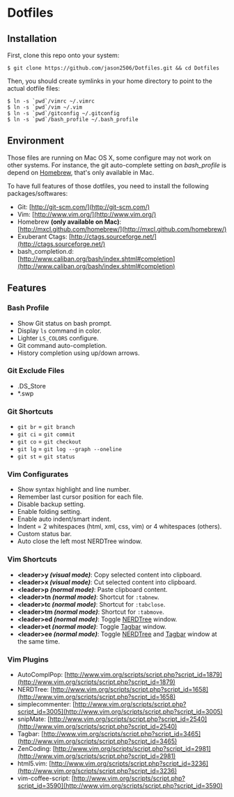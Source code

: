 # Dotfiles

## Installation

First, clone this repo onto your system:

    $ git clone https://github.com/jason2506/Dotfiles.git && cd Dotfiles

Then, you should create symlinks in your home directory to point to the actual dotfile files:

    $ ln -s `pwd`/vimrc ~/.vimrc
    $ ln -s `pwd`/vim ~/.vim
    $ ln -s `pwd`/gitconfig ~/.gitconfig
    $ ln -s `pwd`/bash_profile ~/.bash_profile

## Environment

Those files are running on Mac OS X, some configure may not work on other systems. For instance, the git auto-complete setting on _bash_profile_ is depend on [Homebrew](http://mxcl.github.com/homebrew/), that's only available in Mac.

To have full features of those dotfiles, you need to install the following packages/softwares:

* Git: [http://git-scm.com/](http://git-scm.com/)
* Vim: [http://www.vim.org/](http://www.vim.org/)
* Homebrew **(only available on Mac)**: [http://mxcl.github.com/homebrew/](http://mxcl.github.com/homebrew/)
* Exuberant Ctags: [http://ctags.sourceforge.net/](http://ctags.sourceforge.net/)
* bash_completion.d: [http://www.caliban.org/bash/index.shtml#completion](http://www.caliban.org/bash/index.shtml#completion)

## Features

### Bash Profile

* Show Git status on bash prompt.
* Display `ls` command in color.
* Lighter `LS_COLORS` configure.
* Git command auto-completion.
* History completion using up/down arrows.

### Git Exclude Files
* .DS_Store
* *.swp

### Git Shortcuts
* `git br` = `git branch`
* `git ci` = `git commit`
* `git co` = `git checkout`
* `git lg` = `git log --graph --oneline`
* `git st` = `git status`

### Vim Configurates

* Show syntax highlight and line number.
* Remember last cursor position for each file.
* Disable backup setting.
* Enable folding setting.
* Enable auto indent/smart indent.
* Indent = 2 whitespaces (html, xml, css, vim) or 4 whitespaces (others).
* Custom status bar.
* Auto close the left most NERDTree window.

### Vim Shortcuts

* **\<leader\>y _(visual mode)_**: Copy selected content into clipboard.
* **\<leader\>x _(visual mode)_**: Cut selected content into clipboard.
* **\<leader\>p _(normal mode)_**: Paste clipboard content.
* **\<leader\>tn _(normal mode)_**: Shortcut for `:tabnew`.
* **\<leader\>tc _(normal mode)_**: Shortcut for `:tabclose`.
* **\<leader\>tm _(normal mode)_**: Shortcut for `:tabmove`.
* **\<leader\>ed _(normal mode)_**: Toggle [NERDTree](http://www.vim.org/scripts/script.php?script_id=1658) window.
* **\<leader\>et _(normal mode)_**: Toggle [Tagbar](http://www.vim.org/scripts/script.php?script_id=3465) window.
* **\<leader\>ee _(normal mode)_**: Toggle [NERDTree](http://www.vim.org/scripts/script.php?script_id=1658) and [Tagbar](http://www.vim.org/scripts/script.php?script_id=3465) window at the same time.

### Vim Plugins

* AutoComplPop: [http://www.vim.org/scripts/script.php?script_id=1879](http://www.vim.org/scripts/script.php?script_id=1879)
* NERDTree: [http://www.vim.org/scripts/script.php?script_id=1658](http://www.vim.org/scripts/script.php?script_id=1658)
* simplecommenter: [http://www.vim.org/scripts/script.php?script_id=3005](http://www.vim.org/scripts/script.php?script_id=3005)
* snipMate: [http://www.vim.org/scripts/script.php?script_id=2540](http://www.vim.org/scripts/script.php?script_id=2540)
* Tagbar: [http://www.vim.org/scripts/script.php?script_id=3465](http://www.vim.org/scripts/script.php?script_id=3465)
* ZenCoding: [http://www.vim.org/scripts/script.php?script_id=2981](http://www.vim.org/scripts/script.php?script_id=2981)
* html5.vim: [http://www.vim.org/scripts/script.php?script_id=3236](http://www.vim.org/scripts/script.php?script_id=3236)
* vim-coffee-script: [http://www.vim.org/scripts/script.php?script_id=3590](http://www.vim.org/scripts/script.php?script_id=3590)
